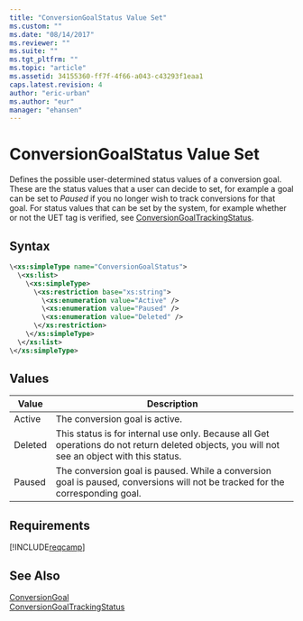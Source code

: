 ```yaml
---
title: "ConversionGoalStatus Value Set"
ms.custom: ""
ms.date: "08/14/2017"
ms.reviewer: ""
ms.suite: ""
ms.tgt_pltfrm: ""
ms.topic: "article"
ms.assetid: 34155360-ff7f-4f66-a043-c43293f1eaa1
caps.latest.revision: 4
author: "eric-urban"
ms.author: "eur"
manager: "ehansen"
---
```

# ConversionGoalStatus Value Set
Defines the possible user-determined status values of a conversion goal. These are the status values that a user can decide to set, for example a goal can be set to *Paused* if you no longer wish to track conversions for that goal. For status values that can be set by the system, for example whether or not the UET tag is verified, see [ConversionGoalTrackingStatus](../campaign-api/conversiongoaltrackingstatus-value-set.md).   

## Syntax

```xml
\<xs:simpleType name="ConversionGoalStatus">
  \<xs:list>
    \<xs:simpleType>
      \<xs:restriction base="xs:string">
        \<xs:enumeration value="Active" />
        \<xs:enumeration value="Paused" />
        \<xs:enumeration value="Deleted" />
      \</xs:restriction>
    \</xs:simpleType>
  \</xs:list>
\</xs:simpleType>
```

## Values

|Value|Description|
|---------|---------------|
|Active|The conversion goal is active.|
|Deleted|This status is for internal use only. Because all Get operations do not return deleted objects, you will not see an object with this status.|
|Paused|The conversion goal is paused. While a conversion goal is paused, conversions will not be tracked for the corresponding goal.|

## Requirements
[!INCLUDE[reqcamp](../campaign-api/includes/reqcamp.md)]

## See Also
[ConversionGoal](../campaign-api/conversiongoal-data-object.md)  
[ConversionGoalTrackingStatus](../campaign-api/conversiongoaltrackingstatus-value-set.md)  
